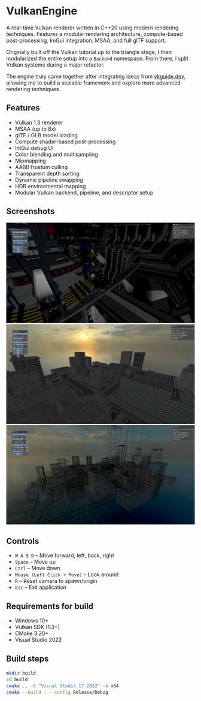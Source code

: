 # VulkanEngine

A real-time Vulkan renderer written in C++20 using modern rendering techniques. Features a modular rendering architecture, compute-based post-processing, ImGui integration, MSAA, and full glTF support.

Originally built off the Vulkan tutorial up to the triangle stage, I then modularized the entire setup into a `Backend` namespace. From there, I split Vulkan systems during a major refactor.

The engine truly came together after integrating ideas from [vkguide.dev](https://vkguide.dev/), allowing me to build a scalable framework and explore more advanced rendering techniques.

## Features

- Vulkan 1.3 renderer
- MSAA (up to 8x)
- glTF / GLB model loading
- Compute shader-based post-processing
- ImGui debug UI
- Color blending and multisampling
- Mipmapping
- AABB frustum culling
- Transparent depth sorting
- Dynamic pipeline swapping
- HDR environmental mapping
- Modular Vulkan backend, pipeline, and descriptor setup

## Screenshots

![Main Render](res/screenshots/spacestation.png)
![HDR environments](res/screenshots/citysky.png)
![Wireframe View](res/screenshots/wireframe.png)

## Controls
- `W A S D` – Move forward, left, back, right  
- `Space` – Move up  
- `Ctrl` – Move down  
- `Mouse (Left Click + Move)` – Look around  
- `R` – Reset camera to spawn/origin  
- `Esc` – Exit application

## Requirements for build

- Windows 10+
- Vulkan SDK (1.3+)
- CMake 3.20+
- Visual Studio 2022

## Build steps

```bash
mkdir build
cd build
cmake .. -G "Visual Studio 17 2022" -A x64
cmake --build . --config Release/Debug